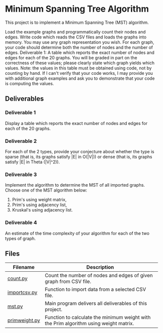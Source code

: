 # Minimum Spanning Tree Algorithm

This project is to implement a Minimum Spanning Tree (MST) algorithm.

Load the example graphs and programmatically count their nodes and edges.
Write code which reads the CSV files and loads the graphs into memory. You may use any
graph representation you wish. For each graph, your code should determine both the number
of nodes and the number of edges.
Deliverable 1: A table which reports the exact number of nodes and edges for each of
the 20 graphs. You will be graded in part on the correctness of these values; please clearly
state which graph yields which values. Note: the values in this table must be obtained using
code, not by counting by hand. If I can't verify that your code works, I may provide you
with additional graph examples and ask you to demonstrate that your code is computing the
values.

## Deliverables

### Deliverable 1

Display a table which reports the exact number of nodes and edges for each of the 20 graphs.

### Deliverable 2

For each of the 2 types, provide your conjecture about whether the type is sparse (that is, its graphs satisfy |E| in O(|V|)) or dense (that is, its graphs satisfy |E| in Theta (|V|^2)).

### Deliverable 3

Implement the algorithm to determine the MST of all imported graphs. Choose one of the MST algorithm below:

1. Prim's using weight matrix,
1. Prim's using adjacency list,
1. Kruskal's using adjacency list.

### Deliverable 4

An estimate of the time complexity of your algorithm for each of the two types of graph.


## Files

| Filename | Description |
|--- |--- |
| [count.py](count.py) | Count the number of nodes and edges of given graph from CSV file. |
| [importcsv.py](importcsv.py) | Function to import data from a selected CSV file. |
| [mst.py](compare.py) | Main program delivers all deliverables of this project. |
| [primweight.py](primweight.py) | Function to calculate the minimum weight with the Prim algorithm using weight matrix. |
